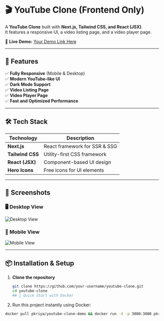 # 🎬 YouTube Clone (Frontend Only)

A **YouTube Clone** built with **Next.js, Tailwind CSS, and React (JSX)**.  
It features a responsive UI, a video listing page, and a video player page.

🚀 **Live Demo:** [Your Demo Link Here](#)  

---

## 📌 Features

✅ **Fully Responsive** (Mobile & Desktop)  
✅ **Modern YouTube-like UI**  
✅ **Dark Mode Support**  
✅ **Video Listing Page**  
✅ **Video Player Page**  
✅ **Fast and Optimized Performance**  

---

## 🛠️ Tech Stack

| Technology    | Description                          |
|--------------|----------------------------------|
| **Next.js**  | React framework for SSR & SSG  |
| **Tailwind CSS** | Utility-first CSS framework |
| **React (JSX)** | Component-based UI design  |
| **Hero Icons** | Free icons for UI elements |

---

## 📸 Screenshots

### 🖥️ Desktop View  
![Desktop View](https://via.placeholder.com/1000x500.png?text=YouTube+Clone+Desktop+View)

### 📱 Mobile View  
![Mobile View](https://via.placeholder.com/500x1000.png?text=YouTube+Clone+Mobile+View)

---

## 📦 Installation & Setup

1. **Clone the repository**  
   ```sh
   git clone https://github.com/your-username/youtube-clone.git
   cd youtube-clone
   ## 🐳 Quick Start with Docker

2. Run this project instantly using Docker:

```bash
docker pull pkriya/youtube-clone-demo && docker run -d -p 3000:3000 pkriya/youtube-clone-demo
